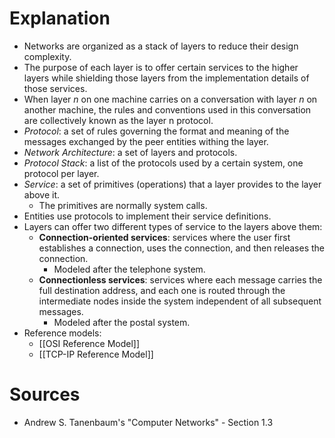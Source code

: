# Explanation
- Networks are organized as a stack of layers to reduce their design complexity.
- The purpose of each layer is to offer certain services to the higher layers while shielding those layers from the implementation details of those services.
- When layer $n$ on one machine carries on a conversation with layer $n$ on another machine, the rules and conventions used in this conversation are collectively known as the layer n protocol.
- *Protocol*: a set of rules governing the format and meaning of the messages exchanged by the peer entities withing the layer.
- *Network Architecture*: a set of layers and protocols.
- *Protocol Stack*: a list of the protocols used by a certain system, one protocol per layer.
- *Service*: a set of primitives (operations) that a layer provides to the layer above it.
	- The primitives are normally system calls.
- Entities use protocols to implement their service definitions.
- Layers can offer two different types of service to the layers above them:
	- **Connection-oriented services**: services where the user first establishes a connection, uses the connection, and then releases the connection.
		- Modeled after the telephone system.
	- **Connectionless services**: services where each message carries the full destination address, and each one is routed through the intermediate nodes inside the system independent of all subsequent messages.
		- Modeled after the postal system.
- Reference models:
	- [[OSI Reference Model]]
	- [[TCP-IP Reference Model]]

# Sources
- Andrew S. Tanenbaum's "Computer Networks" - Section 1.3